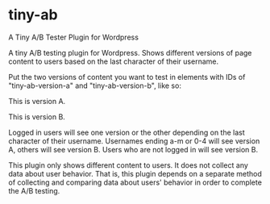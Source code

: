 # tiny-ab
A Tiny A/B Tester Plugin for Wordpress

A tiny A/B testing plugin for Wordpress. Shows different versions of page 
content to users based on the last character of their username. 

Put the two versions of content you want to test in elements with IDs of 
"tiny-ab-version-a" and  "tiny-ab-version-b", like so: 

<p id = "tiny-ab-version-a">This is version A.</p> 

<p id = "tiny-ab-version-b">This is version B.</p> 

Logged in users will see one version or the other depending on the last
character of their username. Usernames ending a-m or 0-4 will see version A,
others will see version B. Users who are not logged in will see version B.

This plugin only shows different content to users. It does not collect any data
about user behavior. That is, this plugin depends on a separate method of 
collecting and comparing data about users' behavior in order to complete the 
A/B testing.
